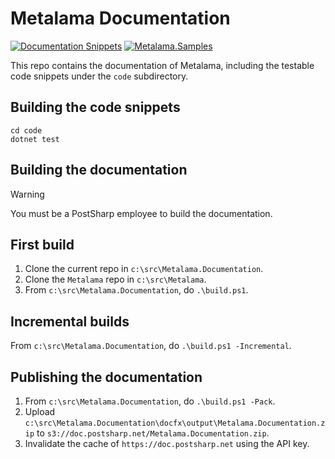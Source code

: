 # Metalama Documentation

[![Documentation Snippets](https://github.com/postsharp/Metalama.Documentation/actions/workflows/main.yml/badge.svg)](https://github.com/postsharp/Metalama.Documentation/actions/workflows/main.yml) [![Metalama.Samples](https://github.com/postsharp/Metalama.Samples/actions/workflows/main.yml/badge.svg)](https://github.com/postsharp/Metalama.Samples/actions/workflows/main.yml)

This repo contains the documentation of Metalama, including the testable code snippets under the `code` subdirectory.


## Building the code snippets

```
cd code
dotnet test
```

## Building the documentation

> [!WARNING]
> You must be a PostSharp employee to build the documentation.

## First build

1. Clone the current repo in `c:\src\Metalama.Documentation`.
2. Clone the `Metalama` repo in `c:\src\Metalama`.
3. From `c:\src\Metalama.Documentation`, do `.\build.ps1`.

## Incremental builds

From `c:\src\Metalama.Documentation`, do `.\build.ps1 -Incremental`.

## Publishing the documentation

1. From `c:\src\Metalama.Documentation`, do `.\build.ps1 -Pack`.
2. Upload `c:\src\Metalama.Documentation\docfx\output\Metalama.Documentation.zip` to `s3://doc.postsharp.net/Metalama.Documentation.zip`.
3. Invalidate the cache of `https://doc.postsharp.net` using the API key.





